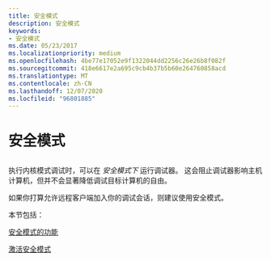 ```yaml
---
title: 安全模式
description: 安全模式
keywords:
- 安全模式
ms.date: 05/23/2017
ms.localizationpriority: medium
ms.openlocfilehash: 4be77e17052e9f1322044dd2256c26e26b8f082f
ms.sourcegitcommit: 418e6617e2a695c9cb4b37b5b60e264760858acd
ms.translationtype: MT
ms.contentlocale: zh-CN
ms.lasthandoff: 12/07/2020
ms.locfileid: "96801885"
---
```

# <a name="secure-mode"></a>安全模式


## <span id="ddk_secure_mode_dbg"></span><span id="DDK_SECURE_MODE_DBG"></span>


执行内核模式调试时，可以在 *安全模式下* 运行调试器。 这会阻止调试器影响主机计算机，但并不会显著降低调试目标计算机的自由。

如果你打算允许远程客户端加入你的调试会话，则建议使用安全模式。

本节包括：

[安全模式的功能](features-of-secure-mode.md)

[激活安全模式](activating-secure-mode.md)

 

 





